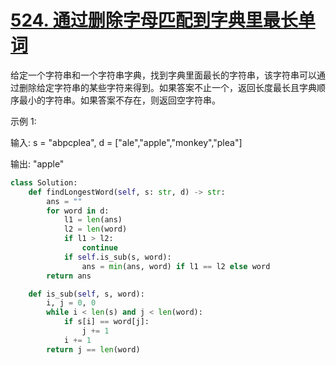 # [524. 通过删除字母匹配到字典里最长单词](https://leetcode-cn.com/problems/longest-word-in-dictionary-through-deleting/ "524. 通过删除字母匹配到字典里最长单词")
给定一个字符串和一个字符串字典，找到字典里面最长的字符串，该字符串可以通过删除给定字符串的某些字符来得到。如果答案不止一个，返回长度最长且字典顺序最小的字符串。如果答案不存在，则返回空字符串。

示例 1:

输入:
s = "abpcplea", d = ["ale","apple","monkey","plea"]

输出: 
"apple"
```python
class Solution:
    def findLongestWord(self, s: str, d) -> str:
        ans = ""
        for word in d:
            l1 = len(ans)
            l2 = len(word)
            if l1 > l2:
                continue
            if self.is_sub(s, word):
                ans = min(ans, word) if l1 == l2 else word
        return ans

    def is_sub(self, s, word):
        i, j = 0, 0
        while i < len(s) and j < len(word):
            if s[i] == word[j]:
                j += 1
            i += 1
        return j == len(word)
```